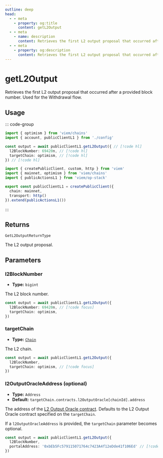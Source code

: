 ```yaml
---
outline: deep
head:
  - - meta
    - property: og:title
      content: getL2Output
  - - meta
    - name: description
      content: Retrieves the first L2 output proposal that occurred after a provided block number.
  - - meta
    - property: og:description
      content: Retrieves the first L2 output proposal that occurred after a provided block number.
---
```


# getL2Output

Retrieves the first L2 output proposal that occurred after a provided block number. Used for the Withdrawal flow.

## Usage

::: code-group

```ts [example.ts]
import { optimism } from 'viem/chains'
import { account, publicClientL1 } from './config'

const output = await publicClientL1.getL2Output({ // [!code hl]
  l2BlockNumber: 69420n, // [!code hl]
  targetChain: optimism, // [!code hl]
}) // [!code hl]
```

```ts [config.ts]
import { createPublicClient, custom, http } from 'viem'
import { mainnet, optimism } from 'viem/chains'
import { publicActionsL1 } from 'viem/op-stack'

export const publicClientL1 = createPublicClient({
  chain: mainnet,
  transport: http()
}).extend(publicActionsL1())
```

:::

## Returns

`GetL2OutputReturnType`

The L2 output proposal.

## Parameters

### l2BlockNumber

- **Type:** `bigint`

The L2 block number.

```ts
const output = await publicClientL1.getL2Output({ 
  l2BlockNumber: 69420n, // [!code focus]
  targetChain: optimism, 
}) 
```

### targetChain

- **Type:** [`Chain`](/docs/glossary/types#chain)

The L2 chain.

```ts
const output = await publicClientL1.getL2Output({
  l2BlockNumber,
  targetChain: optimism, // [!code focus]
})
```

### l2OutputOracleAddress (optional)

- **Type:** `Address`
- **Default:** `targetChain.contracts.l2OutputOracle[chainId].address`

The address of the [L2 Output Oracle contract](https://github.com/ethereum-optimism/optimism/blob/develop/packages/contracts-bedrock/src/L1/L2OutputOracle.sol). Defaults to the L2 Output Oracle contract specified on the `targetChain`.

If a `l2OutputOracleAddress` is provided, the `targetChain` parameter becomes optional.

```ts
const output = await publicClientL1.getL2Output({
  l2BlockNumber,
  portalAddress: '0xbEb5Fc579115071764c7423A4f12eDde41f106Ed' // [!code focus]
})
```